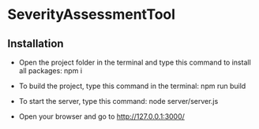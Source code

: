 # SeverityAssessmentTool

## Installation
- Open the project folder in the terminal and type this command to install all packages: npm i

- To build the project, type this command in the terminal: npm run build

- To start the server, type this command: node server/server.js

- Open your browser and go to http://127.0.0.1:3000/